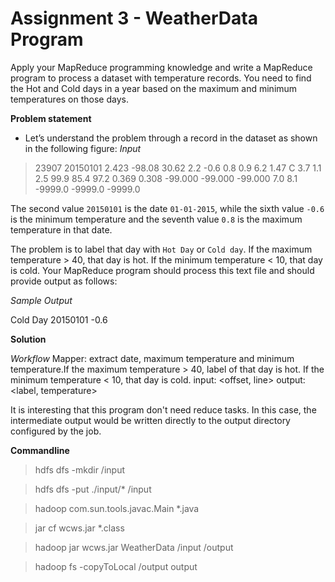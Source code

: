 # Assignment 3 - WeatherData Program
Apply your MapReduce programming knowledge and write a MapReduce program to process a dataset with temperature records. You need to find the Hot and Cold days in a year based on the maximum and minimum temperatures on those days.

**Problem statement**
- Let’s understand the problem through a record in the dataset as shown in the following figure:
*Input*
> 23907 20150101  2.423  -98.08   30.62     2.2    -0.6     0.8     0.9     6.2     1.47 C     3.7     1.1     2.5    99.9    85.4    97.2   0.369   0.308 -99.000 -99.000 -99.000     7.0     8.1 -9999.0 -9999.0 -9999.0

The second value `20150101` is the date `01-01-2015`, while the sixth value `-0.6` is the minimum temperature and the seventh value `0.8` is the maximum temperature in that date. 

The problem is to label that day with `Hot Day` or `Cold day`. If the maximum temperature > 40, that day is hot. If the minimum temperature < 10, that day is cold. Your MapReduce program should process this text file and should provide output as follows:

*Sample Output*

Cold Day 20150101	-0.6

**Solution**

*Workflow*
Mapper: extract date, maximum temperature and minimum temperature.If the maximum temperature > 40, label of that day is hot. If the minimum temperature < 10, that day is cold.
input: <offset, line>
output: <label, temperature>


It is interesting that this program don't need reduce tasks. In this case, the intermediate output would be written directly to the output directory configured by the job.

**Commandline**

> hdfs dfs -mkdir /input

> hdfs dfs -put ./input/* /input

> hadoop com.sun.tools.javac.Main *.java

> jar cf wcws.jar *.class

> hadoop jar wcws.jar WeatherData /input /output

> hadoop fs -copyToLocal /output output
